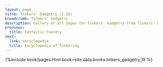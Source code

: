 ```yaml
---
layout: page
title: Tinkers' Gadgetry (1.19)
breadcrumb: Tinkers' Gadgetry
description: Gallery of all pages for Tinkers' Gadgetry from Tinkers' Construct in Minecraft 1.19.2.
previous:
  title: Fantastic Foundry
next:
  link: encyclopedia
  title: Encyclopedia of Tinkering
---
```


{%include book/pages.html book=site.data.books.tinkers_gadgetry_19 %}